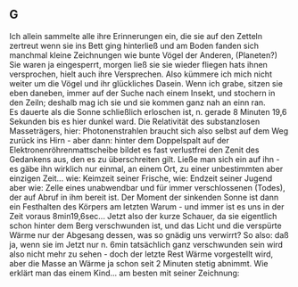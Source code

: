 ## G 
Ich allein sammelte alle ihre Erinnerungen ein, die sie auf den Zetteln zertreut wenn sie ins Bett ging hinterließ und am Boden fanden sich manchmal kleine Zeichnungen wie bunte Vögel der Anderen, (Planeten?) Sie waren ja eingesperrt, morgen ließ sie sie wieder fliegen hats ihnen versprochen, hielt auch ihre Versprechen. Also kümmere ich mich nicht weiter um die Vögel und ihr glückliches Dasein. Wenn ich grabe, sitzen sie eben daneben, immer auf der Suche nach einem Insekt, und stochern in den Zeiln; deshalb mag ich sie und sie kommen ganz nah an einn ran.    
 Es dauerte als die Sonne schließlich erloschen ist, n. gerade 8 Minuten 19,6 Sekunden bis es hier dunkel ward. Die Relativität des substanzlosen Masseträgers, hier: Photonenstrahlen braucht sich also selbst auf dem Weg zurück ins Hirn - aber dann: hinter dem Doppelspalt auf der Elektronenröhrenmattscheibe bildet es fast verlustfrei den Zenit des Gedankens aus, den es zu überschreiten gilt. Ließe man sich ein auf ihn - es gäbe ihn wirklich nur einmal, an einem Ort, zu einer unbestimmten aber einzigen Zeit... wie: Keimzeit seiner Frische, wie: Endzeit seiner Jugend aber wie: Zelle eines unabwendbar und für immer verschlossenen (Todes), der auf Abruf in ihm bereit ist. Der Moment der sinkenden Sonne ist dann ein Festhalten des Körpers am letzten Warum - und immer ist es uns in der Zeit voraus 8min19,6sec... Jetzt also der kurze Schauer, da sie eigentlich schon hinter dem Berg verschwunden ist, und das Licht und die verspürte Wärme nur der Abgesang dessen, was so gnädig uns verwirrt? So also: daß ja, wenn sie im Jetzt nur n. 6min tatsächlich ganz verschwunden sein wird also nicht mehr zu sehen - doch der letzte Rest Wärme vorgestellt wird, aber die Masse an Wärme ja schon seit 2 Minuten stetig abnimmt. Wie erklärt man das einem Kind... am besten mit seiner Zeichnung:   
